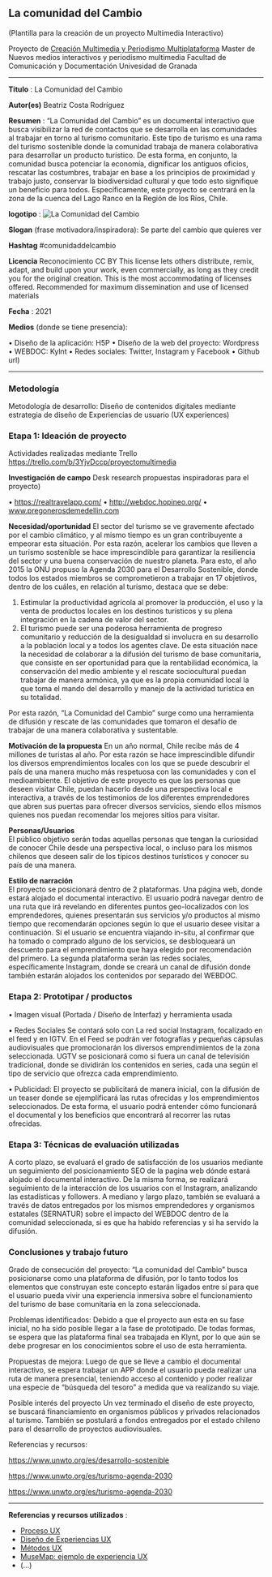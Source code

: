 ## La comunidad del Cambio

(Plantilla para la creación de un proyecto Multimedia Interactivo)

Proyecto de [Creación Multimedia y Periodismo Multiplataforma](https://github.com/mgea/PeriodismoMultimedia)
Master de Nuevos medios interactivos y periodismo multimedia
Facultad de Comunicación y Documentación
Univesidad de Granada  

----

**Titulo** : La Comunidad del Cambio

**Autor(es)** Beatriz Costa Rodríguez

**Resumen** : “La Comunidad del Cambio” es un documental interactivo que busca visibilizar la red de contactos que se desarrolla en las comunidades al trabajar en torno al turismo comunitario. Este tipo de turismo es una rama del turismo sostenible donde la comunidad trabaja de manera colaborativa para desarrollar un producto turístico. De esta forma, en conjunto, la comunidad busca potenciar la economía, dignificar los antiguos oficios, rescatar las costumbres, trabajar en base a los principios de proximidad y trabajo justo,  conservar la biodiversidad cultural y que todo esto signifique un beneficio para todos. Específicamente, este proyecto se centrará en la zona de la cuenca del Lago Ranco en la Región de los Ríos, Chile.


**logotipo** :  ![La Comunidad del Cambio](https://user-images.githubusercontent.com/83721255/118310478-f6c12000-b4ee-11eb-8d71-dbcf9eb457a2.png)


**Slogan** (frase motivadora/inspiradora): Se parte del cambio que quieres ver

**Hashtag**  #comunidaddelcambio

**Licencia**    Reconocimiento
CC BY
This license lets others distribute, remix, adapt, and build upon your work, even commercially, as long as they credit you for the original creation. This is the most accommodating of licenses offered. Recommended for maximum dissemination and use of licensed materials

**Fecha** : 2021

**Medios** (donde se tiene presencia): 


•	Diseño de la aplicación: H5P
•	Diseño de la web del proyecto: Wordpress
•	WEBDOC: Kylnt
•	Redes sociales: Twitter, Instagram y Facebook
•	Github url)




--- 

### Metodología

Metodología de desarrollo: Diseño de contenidos digitales mediante estrategia de diseño de Experiencias de usuario (UX experiences) 

### Etapa 1: Ideación de proyecto 

Actividades realizadas mediante Trello https://trello.com/b/3YjvDccp/proyectomultimedia

**Investigación de campo**   Desk research propuestas inspiradoras para el proyecto) 

•	https://realtravelapp.com/ 
•	http://webdoc.hopineo.org/
•	www.pregonerosdemedellin.com


**Necesidad/oportunidad** 
El sector del turismo se ve gravemente afectado por el cambio climático, y al mismo tiempo es un gran contribuyente a empeorar esta situación. Por esta razón, acelerar los cambios que lleven a un turismo sostenible se hace imprescindible para garantizar la resiliencia del sector y una buena conservación de nuestro planeta.
Para esto, el año 2015 la ONU propuso la Agenda 2030 para el Desarrollo Sostenible, donde todos los estados miembros se comprometieron a trabajar en 17 objetivos, dentro de los cuáles, en relación al turismo, destaca que se debe:

1.	Estimular la productividad agrícola al promover la producción, el uso y la venta de productos locales en los destinos turísticos y su plena integración en la cadena de valor del sector.
2.	El turismo puede ser una poderosa herramienta de progreso comunitario y reducción de la desigualdad si involucra en su desarrollo a la población local y a todos los agentes clave. 
De esta situación nace la necesidad de colaborar a la difusión del turismo de base comunitaria, que consiste en ser oportunidad para que la rentabilidad económica, la conservación del medio ambiente y el rescate sociocultural puedan trabajar de manera armónica, ya que es la propia comunidad local la que toma el mando del desarrollo y manejo de la actividad turística en su totalidad.

Por esta razón, “La Comunidad del Cambio” surge como una herramienta de difusión y rescate de las comunidades que tomaron el desafío de trabajar de una manera colaborativa y sustentable.



**Motivación de la propuesta**
En un año normal, Chile recibe más de 4 millones de turistas al año. Por esta razón se hace imprescindible difundir los diversos emprendimientos locales con los que se puede descubrir el país de una manera mucho más respetuosa con las comunidades y con el medioambiente. El objetivo de este proyecto es que las personas que deseen visitar Chile, puedan hacerlo desde una perspectiva local e interactiva, a través de los testimonios de los diferentes emprendedores que abren sus puertas para ofrecer diversos servicios, siendo ellos mismos quienes nos puedan recomendar los mejores sitios para visitar. 

**Personas/Usuarios**  
El público objetivo serán todas aquellas personas que tengan la curiosidad de conocer Chile desde una perspectiva local, o incluso para los mismos chilenos que deseen salir de los típicos destinos turísticos y conocer su país de una manera.


**Estilo de narración**  
El proyecto se posicionará dentro de 2 plataformas.
Una página web, donde estará alojado el documental interactivo. El usuario podrá navegar dentro de una ruta que irá revelando en diferentes puntos geo-localizados con los emprendedores, quienes presentarán sus servicios y/o productos al mismo tiempo que recomendarán opciones según lo que el usuario desee visitar a continuación. Si el usuario se encuentra viajando in-situ, al confirmar que ha tomado o comprado alguno de los servicios, se desbloqueará un descuento para el emprendimiento que haya elegido por recomendación del primero.
La segunda plataforma serán las redes sociales, específicamente Instagram, donde se creará un canal de difusión donde también estarán alojados los contenidos por separado del WEBDOC.


### Etapa 2: Prototipar / productos 

•	Imagen visual (Portada / Diseño de Interfaz) y herramienta usada

•	Redes Sociales 
Se contará solo con La red social Instagram, focalizado en el feed y en IGTV.
En el Feed se podrán ver fotografías y pequeñas cápsulas audiovisuales que promocionarán los diversos emprendimientos de la zona seleccionada.
UGTV se posicionará como si fuera un canal de televisión tradicional, donde se dividirán los contenidos en series, cada una según el tipo de servicio que ofrezca cada emprendimiento.

•	Publicidad:
El proyecto se publicitará de manera inicial, con la difusión de un teaser donde se ejemplificará las rutas ofrecidas y los emprendimientos seleccionados. De esta forma, el usuario podrá entender cómo funcionará el documental y los beneficios que encontrará al recorrer las rutas ofrecidas.

### Etapa 3: Técnicas de evaluación utilizadas

A corto plazo, se evaluará el grado de satisfacción de los usuarios mediante un seguimiento del posicionamiento SEO de la pagina web dónde estará alojado el documental interactivo. De la misma forma, se realizará seguimiento de la interacción de los usuarios con el Instagram, analizando las estadísticas y followers.
A mediano y largo plazo, también se evaluará a través de datos entregados por los mismos emprendedores y organismos estatales (SERNATUR) sobre el impacto del WEBDOC dentro de la comunidad seleccionada, si es que ha habido referencias y si ha servido la difusión.






### Conclusiones y trabajo futuro


Grado de consecución del proyecto: 
“La comunidad del Cambio” busca posicionarse como una plataforma de difusión, por lo tanto todos los elementos que construyan este concepto estarán ligados entre sí para que el usuario pueda vivir una experiencia inmersiva sobre el funcionamiento del turismo de base comunitaria en la zona seleccionada. 

Problemas identificados:
Debido a que el proyecto aun esta en su fase inicial, no ha sido posible llegar a la fase de prototipado. De todas formas, se espera que las plataforma final sea trabajada en Klynt, por lo que aún se  debe progresar en los conocimientos sobre el uso de esta herramienta.

Propuestas de mejora: 
Luego de que se lleve a cambio el documental interactivo, se espera trabajar un APP donde el usuario pueda realizar una ruta de manera presencial, teniendo acceso al contenido y poder realizar una especie de “búsqueda del tesoro” a medida que va realizando su viaje.

Posible interés del proyecto
Un vez terminado el diseño de este proyecto, se buscará financiamiento en organismos públicos y privados relacionados al turismo. También se postulará a fondos entregados por el estado chileno para el desarrollo de proyectos audiovisuales.



Referencias y recursos: 

https://www.unwto.org/es/desarrollo-sostenible

https://www.unwto.org/es/turismo-agenda-2030

https://www.unwto.org/es/turismo-agenda-2030




----

**Referencias y recursos utilizados** :

* [Proceso UX](https://uxmastery.com/resources/process/)
* [Diseño de Experiencias UX](http://www.nosolousabilidad.com/articulos/uxd.htm) 
* [Métodos UX](https://mgea.github.io/UX-DIU-Checklist/index.html) 
* [MuseMap: ejemplo de experiencia UX](https://blog.prototypr.io/musemap-street-art-app-ux-case-study-9bec6a99823b) 
* (...) 









